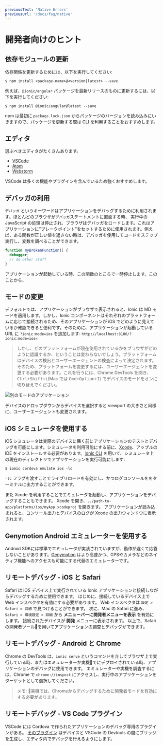 ```yaml
---
previousText: 'Native Errors'
previousUrl: '/docs/faq/native'
---
```


# 開発者向けのヒント

## 依存モジュールの更新
依存関係を更新するためには、以下を実行してください:

```shell
$ npm install <package-name>@<version|latest> --save
```

例えば、`@ionic/angular` パッケージを最新リリースのものに更新するには、以下を実行してください:
```shell
$ npm install @ionic/angular@latest --save
```

npm は最初に `package.lock.json` からパッケージのバージョンを読み込みにいきますので、パッケージを更新する際は CLI を利用することをおすすめします。

## エディタ
選ぶべきエディタがたくさんあります。

- [VSCode](https://code.visualstudio.com)
- [Atom](https://atom.io)
- [Webstorm](https://www.jetbrains.com/webstorm/)

VSCode は多くの機能やプラグインを含んでいるため強くおすすめします。

## デバッガの利用

`デバッガ` というキーワードはアプリケーションをデバッグするために利用されます。ほとんどのブラウザが`デバッガ`ステートメントに直面する時、 実行中の JavaScript の処理は停止され、ブラウザはデバッガをロードします。これはアプリケーションに"ブレークポイント"をセットするために使用されます。例えば、ある関数が正しい値を返さない時は、デバッガを使用してコードをステップ実行し、変数を調べることができます。

```javascript
function myBrokenFunction() {
  debugger;
  // do other stuff
}
```

アプリケーションが起動している時、この関数のところで一時停止します。このことから、

## モードの変更

デフォルトでは、アプリケーションがブラウザで表示されると、Ionic は MD モードを適用します。しかし、Ionic コンポーネントはそれぞれのプラットフォームに応じて接続されるため、そのアプリケーションが iOS でどのように見えているか確認できると便利です。そのために、アプリケーションが起動しているURL に `?ionic:mode=ios` を追加します: `http://localhost:8100/?ionic:mode=ios<`

> しかし、どのプラットフォームが現在使用されているかをブラウザがどのように認識するか、ということは変わらないでしょう。プラットフォームはデバイスの検出とユーザーエージェントの検査によって決定されます。そのため、プラットフォームを変更するには、ユーザーエージェントを変更する必要があります。これを行うには、Chrome DevTools を開き、<kbd>Ctrl+Shift+i</kbd>(Mac では <kbd>Cmd+Option+I</kbd>) でデバイスのモードをオンに切り替えでください。

![別のモードのアプリケーション](/docs/assets/img/faq/tips/change-device-platform.png)

デバイスのドロップダウンからデバイスを選択すると viewport の大きさと同様に、ユーザーエージェントも変更されます。

## iOS シミュレータを使用する

iOS シミュレータは実際のデバイスに届く前にアプリケーションのテストとデバッグを可能にします。シミュレータを利用可能にする前に、[Xcode](https://developer.apple.com/xcode/download/)、アップルの IDE をインストールする必要があります。[Ionic CLI](/docs/cli) を用いて、シミュレータ上の現在のディレクトリでアプリケーションを実行可能にします:

```shell
$ ionic cordova emulate ios -lc
```

`-lc` フラグを渡すことでライブリロードを有効にし、かつログコンソールををターミナルに出力することができます。

また Xcode を利用することでエミュレータを起動し、アプリケーションをデバッグすることもできます。
Xcode を開き、`../path-to-app/platforms/ios/myApp.xcodeproj` を開きます。
アプリケーションが読み込まれると、コンソール出力とデバイスのログが Xcode の出力ウィンドウに表示されます。

## Genymotion Android エミュレーターを使用する

Android SDKには標準でエミュレータが実装されていますが、動作が遅くて応答しないことがあります。[Genymotion](https://www.genymotion.com) はより高速かつ、GPSやカメラなどのネイティブ機能へのアクセスも可能にする代替のエミュレーターです。

## リモートデバッグ - iOS と Safari

Safari は iOS デバイス上で実行されている Ionic アプリケーションと接続しながらデバッグするために使用できます。
はじめに、接続しているデバイス上で Web インスペクタを有効にする必要があります。
Web インスペクタは `設定 > Safari > 詳細` で見つけることができます。
次に、Mac の Safari に進み、`Safari > 環境設定 > 詳細` から **メニューバーに開発者メニューを表示** を有効にします。
接続されたデバイスが **開発** メニューに表示されます。
以上で、Safari の開発者ツールを用いてアプリケーションの調査とデバッグができます。

## リモートデバッグ - Android と Chrome

Chrome の DevTools は、`ionic serve` というコマンドを介してブラウザ上で実行している時、またはエミュレーターか実機でにデプロイされている時、アプリケーションのデバッグに使用できます。
エミュレーターや実機を調査するには、Chrome で `chrome://inspect` にアクセスし、実行中のアプリケーションをターゲットとして選択してください。

> メモ: 実機では、Chromeからデバッグするために開発者モードを有効にする必要があります。


## リモートデバッグ - VS Code プラグイン

VSCode には Cordova で作られたアプリケーションのデバッグ専用のプラグインがある。
[そのプラグイン](https://marketplace.visualstudio.com/items?itemName=vsmobile.cordova-tools) はデバイスと VSCode の Devtools の間にブリッジを生成し、エディタ内でデバッグを行えるようにします。
